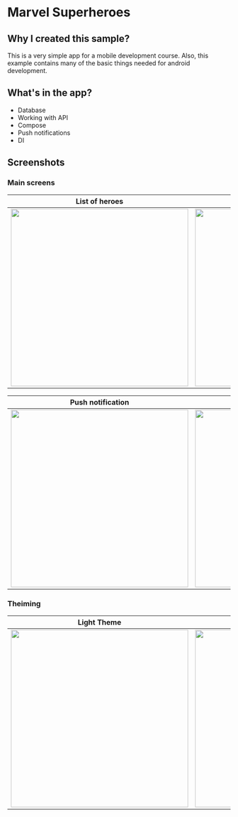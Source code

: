 # Marvel Superheroes
## Why I created this sample?
This is a very simple app for a mobile development course. Also, this example contains many of the basic things needed for android development.

## What's in the app?
- Database
- Working with API
- Compose
- Push notifications
- DI

## Screenshots

### Main screens
|List of heroes                |Info about hero              |
|:----------------------------:|:---------------------------:|
|<img src="https://github.com/Qiraa/MarvelHeroes/assets/95233666/0c26e244-6d3e-408c-a228-c4012dcad476" height="400">|<img src="https://github.com/Qiraa/MarvelHeroes/assets/95233666/31aac9fe-512a-46b4-bd9a-cce190466a98" height="400">|

|Push notification             |RTL+EN                       |
|:----------------------------:|:---------------------------:|
|<img src="https://github.com/Qiraa/MarvelHeroes/assets/95233666/8b453b11-caee-4f0c-ae83-2f714554845a" height="400">|<img src="https://github.com/Qiraa/MarvelHeroes/assets/95233666/915ebbfb-519d-4166-b12b-ccb356d8fc4b" height="400">|

### Theiming
|Light Theme                   |Dark Theme                   |
|:----------------------------:|:---------------------------:|
|<img src="https://github.com/Qiraa/MarvelHeroes/assets/95233666/058beb6f-cc24-4233-9b81-8328feaeb9be" height="400">|<img src="https://github.com/Qiraa/MarvelHeroes/assets/95233666/d4339897-6f09-4ac6-b6da-a13ef3c0e2ea" height="400">| 
